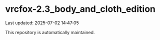 # vrcfox-2.3_body_and_cloth_edition

Last updated: 2025-07-02 14:47:05

This repository is automatically maintained.
